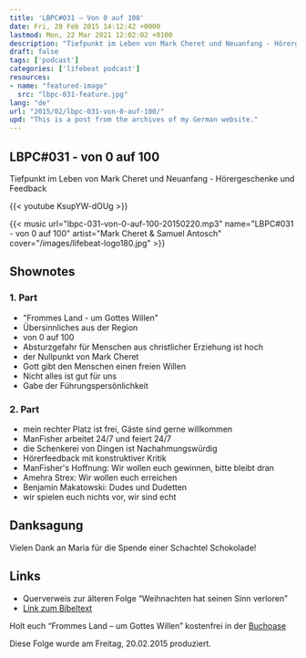 ```yaml
---
title: 'LBPC#031 – Von 0 auf 100'
date: Fri, 20 Feb 2015 14:12:42 +0000
lastmod: Mon, 22 Mar 2021 12:02:02 +0100
description: "Tiefpunkt im Leben von Mark Cheret und Neuanfang - Hörergeschenke und Feedback"
draft: false
tags: ['podcast']
categories: ['lifebeat podcast']
resources:
- name: "featured-image"
  src: "lbpc-031-feature.jpg"
lang: "de"
url: "2015/02/lbpc-031-von-0-auf-100/"
upd: "This is a post from the archives of my German website."
---
```


## LBPC#031 - von 0 auf 100

Tiefpunkt im Leben von Mark Cheret und Neuanfang - Hörergeschenke und Feedback

{{< youtube KsupYW-dOUg >}}

{{< music url="lbpc-031-von-0-auf-100-20150220.mp3" name="LBPC#031 - von 0 auf 100" artist="Mark Cheret & Samuel Antosch" cover="/images/lifebeat-logo180.jpg" >}}

## Shownotes

### 1. Part

- "Frommes Land - um Gottes Willen"
- Übersinnliches aus der Region
- von 0 auf 100
- Absturzgefahr für Menschen aus christlicher Erziehung ist hoch
- der Nullpunkt von Mark Cheret
- Gott gibt den Menschen einen freien Willen
- Nicht alles ist gut für uns
- Gabe der Führungspersönlichkeit

### 2. Part

- mein rechter Platz ist frei, Gäste sind gerne willkommen
- ManFisher arbeitet 24/7 und feiert 24/7
- die Schenkerei von Dingen ist Nachahmungswürdig
- Hörerfeedback mit konstruktiver Kritik
- ManFisher's Hoffnung: Wir wollen euch gewinnen, bitte bleibt dran
- Amehra Strex: Wir wollen euch erreichen
- Benjamin Makatowski: Dudes und Dudetten
- wir spielen euch nichts vor, wir sind echt

## Danksagung

Vielen Dank an Maria für die Spende einer Schachtel Schokolade!

## Links

- Querverweis zur älteren Folge “Weihnachten hat seinen Sinn verloren”
- [Link zum Bibeltext](https://bibleserver.com/text/NLB/1.Korinther10)

Holt euch “Frommes Land – um Gottes Willen” kostenfrei in der [Buchoase](http://www.believers-network.de/)

Diese Folge wurde am Freitag, 20.02.2015 produziert.
